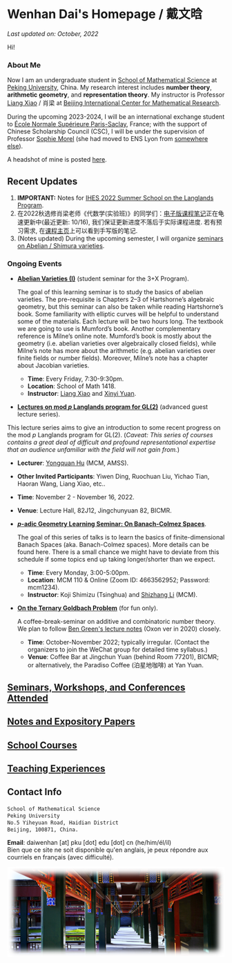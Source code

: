 # Wenhan Dai's Homepage / 戴文晗

_Last updated on: October, 2022_

Hi!

### About Me

Now I am an undergraduate student in [School of Mathematical Science](http://english.math.pku.edu.cn) at [Peking University](https://www.pku.edu.cn), China. My research interest includes **number theory**, **arithmetic geometry**, and **representation theory**. My instructor is Professor [Liang Xiao](https://bicmr.pku.edu.cn/~lxiao/index.htm) / 肖梁 at [Beijing International Center for Mathematical Research](https://bicmr.pku.edu.cn). 

During the upcoming 2023-2024, I will be an international exchange student to [École Normale Supérieure Paris-Saclay](https://ens-paris-saclay.com), France; with the support of Chinese Scholarship Council (CSC), I will be under the supervision of Professor [Sophie Morel](https://perso.ens-lyon.fr/sophie.morel/) (she had moved to ENS Lyon from [somewhere else](https://www.math.princeton.edu/people/sophie-morel)). 

A headshot of mine is posted [here](./headshot.jpg).

## Recent Updates

1. **IMPORTANT:** Notes for [IHES 2022 Summer School on the Langlands Program](./IHES22/IHES22.md).
2. 在2022秋选修肖梁老师《代数学(实验班)》的同学们：[电子版课程笔记](https://bicmr.pku.edu.cn/~lxiao/2022fall/Honors-algebra.pdf)正在龟速更新中(最近更新: 10/16), 我们保证更新进度不落后于实际课程进度. 若有预习需求, 在[课程主页](https://bicmr.pku.edu.cn/~lxiao/2022fall/2022fall.htm)上可以看到手写版的笔记.
3. (Notes updated) During the upcoming semester, I will organize [seminars on Abelian / Shimura varieties](./AV/AV.md). 


### Ongoing Events

- [**Abelian Varieties (I)**](./AV/AV.md) (student seminar for the 3+X Program).

  The goal of this learning seminar is to study the basics of abelian varieties. The pre-requisite is Chapters 2–3 of Hartshorne’s algebraic geometry, but this seminar can also be taken while reading Hartshorne’s book. Some familiarity with elliptic curves will be helpful to understand some of the materials. Each lecture will be two hours long. The textbook we are going to use is Mumford’s book. Another complementary reference is Milne’s online note. Mumford’s book is mostly about the geometry (i.e. abelian varieties over algebraically closed fields), while Milne’s note has more about the arithmetic (e.g. abelian varieties over finite fields or number fields). Moreover, Milne’s note has a chapter about Jacobian varieties.
  - **Time**: Every Friday, 7:30-9:30pm.
  - **Location**: School of Math 1418.
  - **Instructor**: [Liang Xiao](https://bicmr.pku.edu.cn/~lxiao/index.htm) and [Xinyi Yuan](https://bicmr.pku.edu.cn/~yxy/).

- [**Lectures on mod _p_ Langlands program for GL(2)**](./ModpLL2022/ModpLL2022.md) (advanced guest lecture series).

This lecture series aims to give an introduction to some recent progress on the mod _p_ Langlands program for GL(2). (_Caveat: This series of courses contains a great deal of difficult and profound representational expertise that an audience unfamiliar with the field will not gain from._)
  - **Lecturer**: [Yongquan Hu](http://www.mcm.ac.cn/faculty/huyongquan/201509/t20150909_306981.html) (MCM, AMSS).
  - **Other Invited Participants**: Yiwen Ding, Ruochuan Liu, Yichao Tian, Haoran Wang, Liang Xiao, etc..
  - **Time**: November 2 - November 16, 2022.
  - **Venue**: Lecture Hall, 82J12, Jingchunyuan 82, BICMR.

- [**_p_-adic Geometry Learning Seminar: On Banach-Colmez Spaces**](./padicBC/padicBC.md).

  The goal of this series of talks is to learn the basics of finite-dimensional Banach Spaces (aka. Banach-Colmez spaces). More details can be found here. There is a small chance we might have to deviate from this schedule if some topics end up taking longer/shorter than we expect.
  - **Time**: Every Monday, 3:00-5:00pm.
  - **Location**: MCM 110 & Online (Zoom ID: 4663562952; Password: mcm1234).
  - **Instructor**: Koji Shimizu (Tsinghua) and [Shizhang Li](http://shizhang.li) (MCM).

- [**On the Ternary Goldbach Problem**](./Goldbach/Goldbach.md) (for fun only).

  A coffee-break-seminar on additive and combinatoric number theory. We plan to follow [Ben Green's lecture notes](https://courses-archive.maths.ox.ac.uk/node/view_material/49404) (Oxon ver in 2020) closely.
  - **Time**: October-November 2022; typically irregular. (Contact the organizers to join the WeChat group for detailed time syllabus.)
  - **Venue**: Coffee Bar at Jingchun Yuan (behind Room 77201), BICMR; or alternatively, the Paradiso Coffee (泊星地咖啡) at Yan Yuan.


## [Seminars, Workshops, and Conferences Attended](./swc.md)

## [Notes and Expository Papers](./notes.md)

## [School Courses](./courses.md)

## [Teaching Experiences](./teaching.md)


## Contact Info

```
School of Mathematical Science
Peking University
No.5 Yiheyuan Road, Haidian District
Beijing, 100871, China.
```

**Email**: daiwenhan [at] pku [dot] edu [dot] cn (he/him/él/il)
<br/>
Bien que ce site ne soit disponible qu'en anglais, je peux répondre aux courriels en français (avec difficulté).

![summer](./landscape-summer.png)